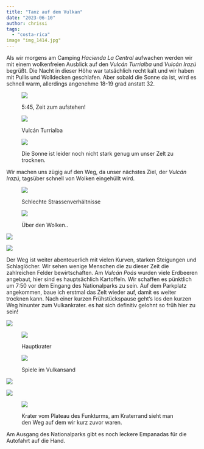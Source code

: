 ```yaml
---
title: "Tanz auf dem Vulkan"
date: "2023-06-10"
author: chrissi
tags: 
  - "costa-rica"
image "img_1414.jpg"
---
```


Als wir morgens am Camping _Hacienda La Central_ aufwachen werden wir mit einem wolkenfreien Ausblick auf den _Vulcán Turrialba_ und _Vulcán Irazú_ begrüßt. Die Nacht in dieser Höhe war tatsächlich recht kalt und wir haben mit Pullis und Wolldecken geschlafen. Aber sobald die Sonne da ist, wird es schnell warm, allerdings angenehme 18-19 grad anstatt 32.

<figure>

![](https://hafenstrand.wordpress.com/wp-content/uploads/2023/06/img_1403.jpg?w=1024)

<figcaption>

5:45, Zeit zum aufstehen!

</figcaption>

</figure>

<figure>

![](https://hafenstrand.wordpress.com/wp-content/uploads/2023/06/img_1405.jpg?w=1024)

<figcaption>

Vulcán Turrialba

</figcaption>

</figure>

<figure>

![](https://hafenstrand.wordpress.com/wp-content/uploads/2023/06/img_1410.jpg?w=1024)

<figcaption>

Die Sonne ist leider noch nicht stark genug um unser Zelt zu trocknen.

</figcaption>

</figure>

Wir machen uns zügig auf den Weg, da unser nächstes Ziel, der _Vulcán Irazú_, tagsüber schnell von Wolken eingehüllt wird.

<figure>

![](https://hafenstrand.wordpress.com/wp-content/uploads/2023/06/img_1414.jpg?w=768)

<figcaption>

Schlechte Strassenverhältnisse

</figcaption>

</figure>

<figure>

![](https://hafenstrand.wordpress.com/wp-content/uploads/2023/06/img_1420.jpg?w=1024)

<figcaption>

Über den Wolken..

</figcaption>

</figure>

![](https://hafenstrand.wordpress.com/wp-content/uploads/2023/06/img_4653.jpg?w=1024)

![](https://hafenstrand.wordpress.com/wp-content/uploads/2023/06/img_1433.jpg?w=1024)

Der Weg ist weiter abenteuerlich mit vielen Kurven, starken Steigungen und Schlaglöcher. Wir sehen wenige Menschen die zu dieser Zeit die zahlreichen Felder bewirtschaften. Am _Vulcán Poás_ wurden viele Erdbeeren angebaut, hier sind es hauptsächlich Kartoffeln. Wir schaffen es pünktlich um 7:50 vor dem Eingang des Nationalparks zu sein. Auf dem Parkplatz angekommen, baue ich erstmal das Zelt wieder auf, damit es weiter trocknen kann. Nach einer kurzen Frühstückspause geht‘s los den kurzen Weg hinunter zum Vulkankrater. es hat sich definitiv gelohnt so früh hier zu sein!

![](https://hafenstrand.wordpress.com/wp-content/uploads/2023/06/img_1446.jpg?w=1024)

<figure>

![](https://hafenstrand.wordpress.com/wp-content/uploads/2023/06/img_1454.jpg?w=1024)

<figcaption>

Hauptkrater

</figcaption>

</figure>

<figure>

![](https://hafenstrand.wordpress.com/wp-content/uploads/2023/06/img_4680.jpg?w=1024)

<figcaption>

Spiele im Vulkansand

</figcaption>

</figure>

![](https://hafenstrand.wordpress.com/wp-content/uploads/2023/06/img_1465.jpg?w=768)

![](https://hafenstrand.wordpress.com/wp-content/uploads/2023/06/img_1461.jpg?w=1024)

<figure>

![](https://hafenstrand.wordpress.com/wp-content/uploads/2023/06/img_1472.jpg?w=1024)

<figcaption>

Krater vom Plateau des Funkturms, am Kraterrand sieht man den Weg auf dem wir kurz zuvor waren.

</figcaption>

</figure>

Am Ausgang des Nationalparks gibt es noch leckere Empanadas für die Autofahrt auf die Hand.

